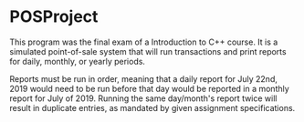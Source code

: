# POSProject

This program was the final exam of a Introduction to C++ course.  It is a simulated point-of-sale system that will run transactions and print
reports for daily, monthly, or yearly periods.

Reports must be run in order, meaning that a daily report for July 22nd, 2019 would need to be run before that day would be
reported in a monthly report for July of 2019.  Running the same day/month's report twice will result in duplicate entries, as
mandated by given assignment specifications.

